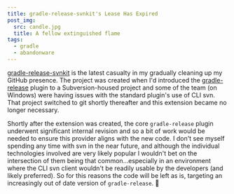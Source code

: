 ```yaml
---
title: gradle-release-svnkit's Lease Has Expired
post_img:
  src: candle.jpg
  title: A fellow extinguished flame
tags:
  - gradle
  - abandonware
---
```


[gradle-release-svnkit](https://github.com/mwhipple/gradle-release-svnkit)
is the latest casualty in my gradually cleaning up my GitHub
presence. The project was created when I'd introduced the
[gradle-release](https://github.com/researchgate/gradle-release)
plugin to a Subversion-housed project and some of the team (on
Windows) were having issues with the standard plugin's use of CLI svn.
That project switched to git shortly
thereafter and this extension became no longer necessary.

Shortly after the extension was created, the core `gradle-release`
plugin underwent significant internal revision and so a bit of work would be
needed to ensure this provider aligns with the new code. I don't see
myself spending any time with svn in the near future, and although the
individual technologies involved are very likely popular I wouldn't
bet on the intersection of them being that common...especially in an
environment where the CLI svn client wouldn't be readily usable by the
developers (and likely preferred). So for this reasons the code will
be left as is, targeting an increasingly out of date version of `gradle-release`.
:tractor:
